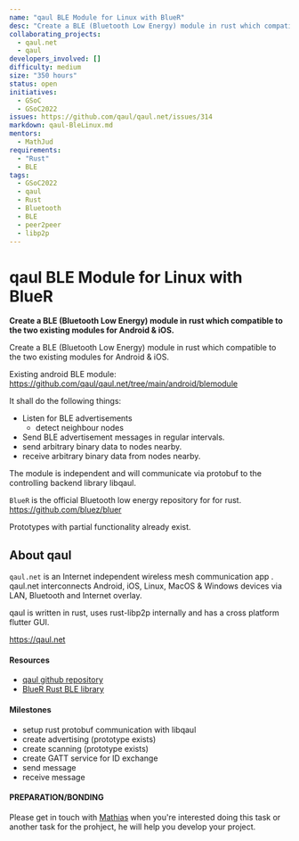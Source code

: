 ```yaml
---
name: "qaul BLE Module for Linux with BlueR"
desc: "Create a BLE (Bluetooth Low Energy) module in rust which compatible to the two existing modules for Android & iOS."
collaborating_projects:
  - qaul.net
  - qaul
developers_involved: []
difficulty: medium
size: "350 hours"
status: open
initiatives:
  - GSoC
  - GSoC2022
issues: https://github.com/qaul/qaul.net/issues/314
markdown: qaul-BleLinux.md
mentors:
  - MathJud
requirements:
  - "Rust"
  - BLE
tags:
  - GSoC2022
  - qaul
  - Rust
  - Bluetooth
  - BLE
  - peer2peer
  - libp2p
---
```


# qaul BLE Module for Linux with BlueR

**Create a BLE (Bluetooth Low Energy) module in rust which compatible to the two existing modules for Android & iOS.**

Create a BLE (Bluetooth Low Energy) module in rust which compatible to the two existing modules for Android & iOS.

Existing android BLE module:
https://github.com/qaul/qaul.net/tree/main/android/blemodule

It shall do the following things:

* Listen for BLE advertisements
  * detect neighbour nodes
* Send BLE advertisement messages in regular intervals.
* send arbitrary binary data to nodes nearby.
* receive arbitrary binary data from nodes nearby.

The module is independent and will communicate via protobuf to the controlling backend library libqaul. 

`BlueR` is the official Bluetooth low energy repository for for rust.
https://github.com/bluez/bluer

Prototypes with partial functionality already exist.


## About qaul

`qaul.net` is an Internet independent wireless mesh communication app . 
qaul.net interconnects Android, iOS, Linux, MacOS & Windows devices via LAN, Bluetooth and Internet overlay.

qaul is written in rust, uses rust-libp2p internally and has a cross platform flutter GUI.

https://qaul.net


#### Resources

* [qaul github repository](https://github.com/qaul/qaul.net)
* [BlueR Rust BLE library](https://github.com/bluez/bluer)


#### Milestones

* setup rust protobuf communication with libqaul
* create advertising (prototype exists)
* create scanning (prototype exists)
* create GATT service for ID exchange
* send message
* receive message


#### PREPARATION/BONDING

Please get in touch with [Mathias](mailto:jud@qaul.net) when you're interested doing this task or another task for the prohject, he will help you develop your project.

